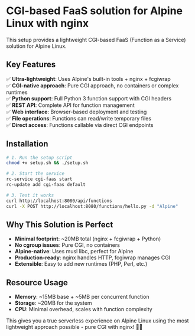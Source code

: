 # CGI-based FaaS solution for Alpine Linux with nginx

This setup provides a lightweight CGI-based FaaS (Function as a Service) solution for Alpine Linux.

## Key Features

✅ **Ultra-lightweight**: Uses Alpine's built-in tools + nginx + fcgiwrap  
✅ **CGI-native approach**: Pure CGI approach, no containers or complex runtimes  
✅ **Python support**: Full Python 3 function support with CGI headers  
✅ **REST API**: Complete API for function management  
✅ **Web interface**: Browser-based deployment and testing  
✅ **File operations**: Functions can read/write temporary files  
✅ **Direct access**: Functions callable via direct CGI endpoints  

## Installation

```bash
# 1. Run the setup script
chmod +x setup.sh && ./setup.sh

# 2. Start the service
rc-service cgi-faas start
rc-update add cgi-faas default

# 3. Test it works
curl http://localhost:8080/api/functions
curl -X POST http://localhost:8080/functions/hello.py -d "Alpine"
```

## Why This Solution is Perfect

- **Minimal footprint**: ~20MB total (nginx + fcgiwrap + Python)
- **No cgroup issues**: Pure CGI, no containers
- **Alpine-native**: Uses musl libc, perfect for Alpine
- **Production-ready**: nginx handles HTTP, fcgiwrap manages CGI
- **Extensible**: Easy to add new runtimes (PHP, Perl, etc.)

## Resource Usage

- **Memory**: ~15MB base + ~5MB per concurrent function
- **Storage**: ~20MB for the system
- **CPU**: Minimal overhead, scales with function complexity

This gives you a true serverless experience on Alpine Linux using the most lightweight approach possible - pure CGI with nginx! 🚀🐧
